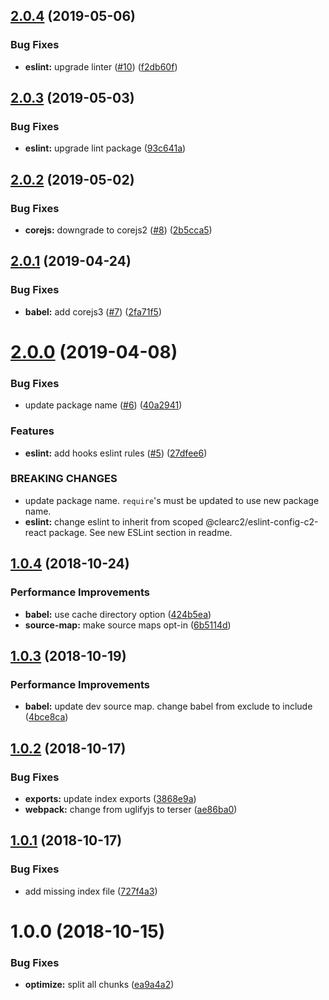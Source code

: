 ## [2.0.4](https://github.com/ClearC2/c2-react-config/compare/v2.0.3...v2.0.4) (2019-05-06)


### Bug Fixes

* **eslint:** upgrade linter ([#10](https://github.com/ClearC2/c2-react-config/issues/10)) ([f2db60f](https://github.com/ClearC2/c2-react-config/commit/f2db60f))

## [2.0.3](https://github.com/ClearC2/c2-react-config/compare/v2.0.2...v2.0.3) (2019-05-03)


### Bug Fixes

* **eslint:** upgrade lint package ([93c641a](https://github.com/ClearC2/c2-react-config/commit/93c641a))

## [2.0.2](https://github.com/ClearC2/c2-react-config/compare/v2.0.1...v2.0.2) (2019-05-02)


### Bug Fixes

* **corejs:** downgrade to corejs2 ([#8](https://github.com/ClearC2/c2-react-config/issues/8)) ([2b5cca5](https://github.com/ClearC2/c2-react-config/commit/2b5cca5))

## [2.0.1](https://github.com/ClearC2/c2-react-config/compare/v2.0.0...v2.0.1) (2019-04-24)


### Bug Fixes

* **babel:** add corejs3 ([#7](https://github.com/ClearC2/c2-react-config/issues/7)) ([2fa71f5](https://github.com/ClearC2/c2-react-config/commit/2fa71f5))

# [2.0.0](https://github.com/ClearC2/c2-react-config/compare/v1.0.4...v2.0.0) (2019-04-08)


### Bug Fixes

* update package name ([#6](https://github.com/ClearC2/c2-react-config/issues/6)) ([40a2941](https://github.com/ClearC2/c2-react-config/commit/40a2941))


### Features

* **eslint:** add hooks eslint rules ([#5](https://github.com/ClearC2/c2-react-config/issues/5)) ([27dfee6](https://github.com/ClearC2/c2-react-config/commit/27dfee6))


### BREAKING CHANGES

* update package name. `require`'s must be updated to use new package name.
* **eslint:** change eslint to inherit from scoped @clearc2/eslint-config-c2-react package. See new ESLint section in readme.

## [1.0.4](https://github.com/ClearC2/c2-react-config/compare/v1.0.3...v1.0.4) (2018-10-24)


### Performance Improvements

* **babel:** use cache directory option ([424b5ea](https://github.com/ClearC2/c2-react-config/commit/424b5ea))
* **source-map:** make source maps opt-in ([6b5114d](https://github.com/ClearC2/c2-react-config/commit/6b5114d))

## [1.0.3](https://github.com/ClearC2/c2-react-config/compare/v1.0.2...v1.0.3) (2018-10-19)


### Performance Improvements

* **babel:** update dev source map. change babel from exclude to include ([4bce8ca](https://github.com/ClearC2/c2-react-config/commit/4bce8ca))

## [1.0.2](https://github.com/ClearC2/c2-react-config/compare/v1.0.1...v1.0.2) (2018-10-17)


### Bug Fixes

* **exports:** update index exports ([3868e9a](https://github.com/ClearC2/c2-react-config/commit/3868e9a))
* **webpack:** change from uglifyjs to terser ([ae86ba0](https://github.com/ClearC2/c2-react-config/commit/ae86ba0))

## [1.0.1](https://github.com/ClearC2/c2-react-config/compare/v1.0.0...v1.0.1) (2018-10-17)


### Bug Fixes

* add missing index file ([727f4a3](https://github.com/ClearC2/c2-react-config/commit/727f4a3))

# 1.0.0 (2018-10-15)


### Bug Fixes

* **optimize:** split all chunks ([ea9a4a2](https://github.com/ClearC2/c2-react-config/commit/ea9a4a2))
